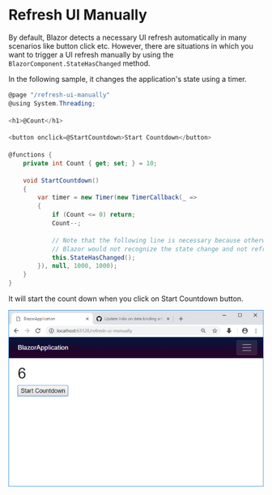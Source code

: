 # Refresh UI Manually

By default, Blazor detects a necessary UI refresh automatically in many scenarios like button click etc. However, there are situations in which you want to trigger a UI refresh manually by using the `BlazorComponent.StateHasChanged` method. 

In the following sample, it changes the application's state using a timer.

```csharp
@page "/refresh-ui-manually"
@using System.Threading;

<h1>@Count</h1>

<button onclick=@StartCountdown>Start Countdown</button>

@functions {
    private int Count { get; set; } = 10;

    void StartCountdown()
    {
        var timer = new Timer(new TimerCallback(_ =>
        {
            if (Count <= 0) return;
            Count--;

            // Note that the following line is necessary because otherwise
            // Blazor would not recognize the state change and not refresh the UI
            this.StateHasChanged();
        }), null, 1000, 1000);
    }
}
```

It will start the count down when you click on Start Countdown button.

<img src="images/refresh-ui-manually.png">